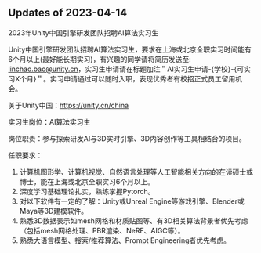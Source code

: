 ## Updates of 2023-04-14

2023年Unity中国引擎研发团队招聘AI算法实习生


Unity中国引擎研发团队招聘AI算法实习生，要求在上海或北京全职实习时间能有6个月以上(最好能长期实习)，有兴趣的同学请将简历发送至: linchao.bao@unity.cn，实习生申请请在标题加注＂AI实习生申请-{学校}-{可实习X个月}＂。实习申请通过可以随时入职，表现优秀者有校招正式员工留用机会。

关于Unity中国：https://unity.cn/china


实习生岗位：AI算法实习生


岗位职责：参与探索研发AI与3D实时引擎、3D内容创作等工具相结合的项目。


任职要求：
1. 计算机图形学、计算机视觉、自然语言处理等人工智能相关方向的在读硕士或博士，能在上海或北京全职实习6个月以上。
2. 深度学习基础理论扎实，熟练掌握Pytorch。
3. 对以下软件有一定的了解：Unity或Unreal Engine等游戏引擎、Blender或Maya等3D建模软件。
4. 熟悉3D数据表示如mesh网格和材质贴图等、有3D相关算法背景者优先考虑（包括mesh网格处理、PBR渲染、NeRF、AIGC等）。
5. 熟悉大语言模型、搜索/推荐算法、Prompt Engineering者优先考虑。


